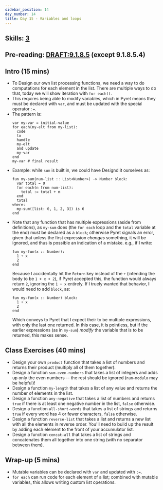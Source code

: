 ```yaml
---
sidebar_position: 14
day_number: 14
title: Day 15 - Variables and loops
---
```


## Skills: [3](/skills/#(3))

## Pre-reading: [DRAFT:9.1.8.5](https://dbp.io/static/dcic/intro-python.html#(part.___struct_traverse-element___procedure____lib_render-cond_rkt_38_12___loops_in_.Pyret)) (except 9.1.8.5.4)


## Intro (15 mins)
- To Design our own list processing functions, we need a way to do computations
  for each element in the list. There are multiple ways to do that, today we will show
  iteration with `for each()`.
- This requires being able to modify variables, which in Pyret means they must
  be declared with `var`, and must be updated with the special operator `:=`.
- The pattern is:
  ```pyret
  var my-var = initial-value
  for each(my-elt from my-list):
    code
    to
    handle
    my-elt
    and update
    my-var
  end
  my-var # final result
  ```
- Example: while `sum` is built in, we could have Designd it ourselves as:
  ```pyret
  fun my-sum(num-list :: List<Number>) -> Number block:
    var total = 0
    for each(n from num-list):
      total := total + n
    end
    total
  where:
    my-sum([list: 0, 1, 2, 3]) is 6
  end
  ```
- Note that any function that has multiple expressions (aside from definitions), as `my-sum` does (the `for each` loop and the `total` variable at the end) must be declared as a `block`; otherwise Pyret signals an error, given that unless the first expression _changes_ something, it will be ignored, and thus is possible an indication of a mistake. e.g., if I write:
  ```pyret
  fun my-fun(x :: Number):
    1 + x
    2
  end
  ```
  Because I accidentally hit the `Return` key instead of the `+` (intending the body to be `1 + x + 2`), if Pyret accepted this, the function would always return `2`, ignoring the `1 + x` entirely. If I truely wanted that behavior, I would need to add `block`, as:
  ```pyret
  fun my-fun(x :: Number) block:
    1 + x
    2
  end
  ```
  Which conveys to Pyret that I expect their to be multiple expressions, with only the last one returned. In this case, it is pointless, but if the earlier expressions (as in `my-sum`) _modify_ the variable that is to be returned, this makes sense.

## Class Exercises (40 mins)
- Design your own `product` function that takes a list of numbers and returns
  their product (multiply all of them together).
- Design a function `sum-even-numbers` that takes a list of integers and adds up only
  the even numbers -- the rest should be ignored (`num-modulo` may be helpful)!
- Design a function `my-length` that takes a list of any value and returns the number
  of elements in the list.
- Design a function `any-negative` that takes a list of numbers and returns `true`
  if there is at least one negative number in the list, `false` otherwise.
- Design a function `all-short-words` that takes a list of strings and returns
  `true` if every word has 4 or fewer characters, `false` otherwise.
- Design a function `reverse-list` that takes a list and returns a new list with
  all the elements in reverse order. You'll need to build up the result by adding
  each element to the front of your accumulator list.
- Design a function `concat-all` that takes a list of strings and concatenates them
  all together into one string (with no separator between them).

## Wrap-up (5 mins)
- Mutable variables can be declared with `var` and updated with `:=`.
- `for each` can run code for each element of a list; combined with mutable
  variables, this allows writing custom list operations.

